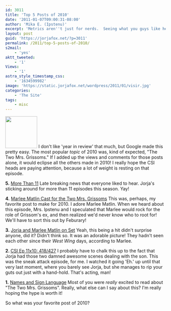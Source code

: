 ```yaml
---
id: 3011
title: 'Top 5 Posts of 2010'
date: '2011-01-07T09:00:31-08:00'
author: 'Mika E. (Ipstenu)'
excerpt: 'Metrics aren''t just for nerds.  Seeing what you guys like helps me but it probably also helps the CSI heads know what frosts our lizards and what delights our heart of hearts.  Here''s a hint: The Two Mrs. Grissoms.'
layout: post
guid: 'https://jorjafox.net/?p=3011'
permalink: /2011/top-5-posts-of-2010/
s2mail:
    - 'yes'
aktt_tweeted:
    - '1'
Views:
    - '1'
astra_style_timestamp_css:
    - '1634599982'
image: 'https://static.jorjafox.net/wordpress/2011/01/visir.jpg'
categories:
    - 'The Site'
tags:
    - misc
---
```


<img src="//static.jorjafox.net/wordpress/2011/01/visir-100x100.jpg" alt="" title="visir" width="100" height="100" class="alignleft size-thumbnail wp-image-3012" /> I don't like 'year in review' that much, but Google made this pretty easy.  The most popular <em>topic</em> of 2010 was, kind of expected, "The Two Mrs. Grissoms."  If I added up the views and comments for those posts alone, it would eclipse all the others made in 2010!  I really hope the CSI heads are paying attention, because a lot of weight is resting on that episode.

<strong>5.</strong> <a href="/blog/2010/more-than-11/">More Than 11</a>
Late breaking news that everyone liked to hear.  Jorja's sticking around for more than 11 episodes this season. Yay!

<strong>4.</strong> <a href="/blog/2010/marlee-matlin-cast-for-the-two-mrs-grissoms">Marlee Matlin Cast for the Two Mrs. Grissoms</a>
This was, perhaps, my favorite post to make for 2010.  I adore Marlee Matlin.  When we heard about this episode, Mrs. Ipstenu and I speculated that Marlee would rock for the role of Grissom's ex, and then realized we'd never know who to root for!  We'll have to sort this out by Feburary!

<strong>3.</strong> <a href="/blog/2010/jorja-and-marlee-on-set">Jorja and Marlee Matlin on Set</a>
Yeah, this being a hit didn't surprise anyone, did it?  Didn't think so.  It was an adorable picture! They hadn't seen each other since their <em>West Wing</em> days, according to Marlee.

<strong>2. </strong><a href="/blog/2010/csi-11x10-418-427/">CSI Ep 11x10: 418/427</a>
I probably have to chalk this up to the fact that Jorja had those two damned awesome scenes dealing with the son.  This was the sneak attack episode, for me.  I watched it going 'Eh.' up until that very last moment, where you barely see Jorja, but she manages to rip your guts out just with a hand-hold.  That's acting, man!

<strong>1.</strong> <a href="/blog/2010/names-and-sign-language">Names and Sign Language</a>
Most of you were <em>really</em> excited to read about "The Two Mrs. Grissoms".  Really, what else can I say about this?  I'm really hoping the hype is worth it!

So what was your favorite post of 2010?